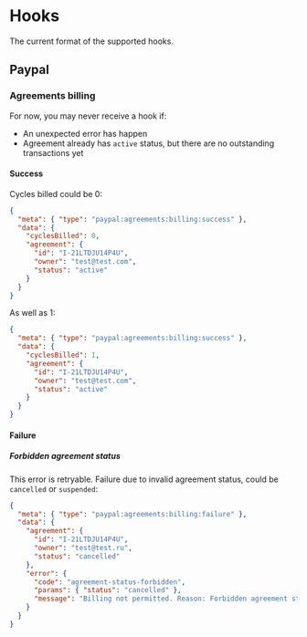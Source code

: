 # Hooks
The current format of the supported hooks.

## Paypal
### Agreements billing
For now, you may never receive a hook if:
* An unexpected error has happen
* Agreement already has `active` status, but there are no outstanding transactions yet

#### Success

Cycles billed could be 0:

```json
{
  "meta": { "type": "paypal:agreements:billing:success" },
  "data": {
    "cyclesBilled": 0,
    "agreement": {
      "id": "I-21LTDJU14P4U",
      "owner": "test@test.com",
      "status": "active"
    }
  }
}
```

As well as 1:
```json
{
  "meta": { "type": "paypal:agreements:billing:success" },
  "data": {
    "cyclesBilled": 1,
    "agreement": {
      "id": "I-21LTDJU14P4U",
      "owner": "test@test.com",
      "status": "active"
    }
  }
}
```

#### Failure

##### Forbidden agreement status
This error is retryable.
Failure due to invalid agreement status, could be `cancelled` or `suspended`:
```json
{
  "meta": { "type": "paypal:agreements:billing:failure" },
  "data": {
    "agreement": {
      "id": "I-21LTDJU14P4U",
      "owner": "test@test.ru",
      "status": "cancelled"
    },
    "error": {
      "code": "agreement-status-forbidden",
      "params": { "status": "cancelled" },
      "message": "Billing not permitted. Reason: Forbidden agreement status \"cancelled\"",
    }
  }
}
```
